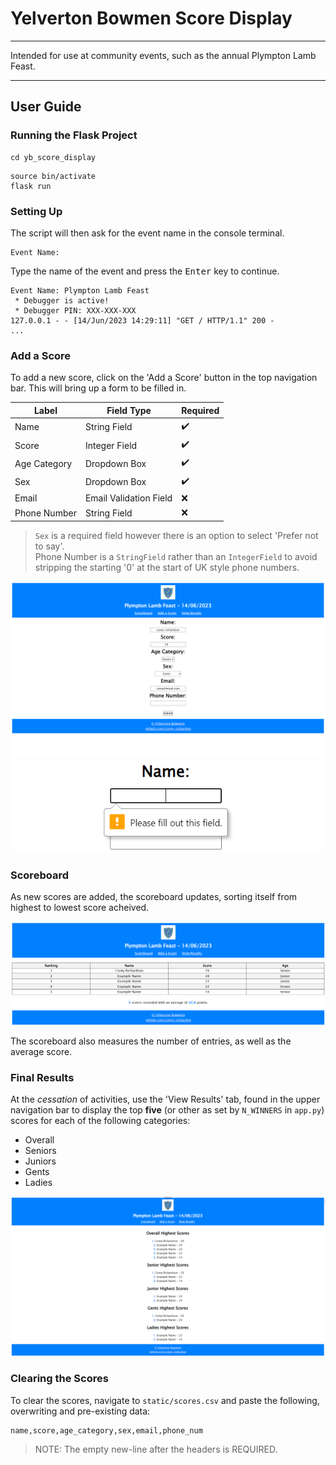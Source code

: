 # Yelverton Bowmen Score Display

---

Intended for use at community events, such as the annual Plympton Lamb Feast.

---

## User Guide

### Running the Flask Project

```
cd yb_score_display
```
```
source bin/activate
flask run
```

### Setting Up

The script will then ask for the event name in the console terminal.
```
Event Name:
```

Type the name of the event and press the <kbd>Enter</kbd> key to continue.
```
Event Name: Plympton Lamb Feast
 * Debugger is active!
 * Debugger PIN: XXX-XXX-XXX
127.0.0.1 - - [14/Jun/2023 14:29:11] "GET / HTTP/1.1" 200 -
...
```

### Add a Score

To add a new score, click on the 'Add a Score' button in the top navigation bar. This will bring up a form to be filled in.

Label | Field Type | Required
--- | --- | ---
Name | String Field | :heavy_check_mark:
Score | Integer Field | :heavy_check_mark:
Age Category | Dropdown Box | :heavy_check_mark:
Sex | Dropdown Box |  :heavy_check_mark:
Email | Email Validation Field | :x:
Phone Number | String Field | :x:

> `Sex` is a required field however there is an option to select 'Prefer not to say'. <br>
> Phone Number is a `StringField` rather than an `IntegerField` to avoid stripping the starting '0' at the start of UK style phone numbers.

![](/yb_score_display/README_assets/form.PNG)
![](/yb_score_display/README_assets/form_validation.PNG)

### Scoreboard

As new scores are added, the scoreboard updates, sorting itself from highest to lowest score acheived.

![](/yb_score_display/README_assets/scoreboard.PNG)

The scoreboard also measures the number of entries, as well as the average score.

### Final Results

At the *cessation* of activities, use the 'View Results' tab, found in the upper navigation bar to display the top **five** (or other as set by `N_WINNERS` in `app.py`) scores for each of the following categories:
- Overall
- Seniors
- Juniors
- Gents
- Ladies

![](/yb_score_display/README_assets/results.PNG)

### Clearing the Scores

To clear the scores, navigate to `static/scores.csv` and paste the following, overwriting and pre-existing data:
```
name,score,age_category,sex,email,phone_num

```
> NOTE: The empty new-line after the headers is REQUIRED.
